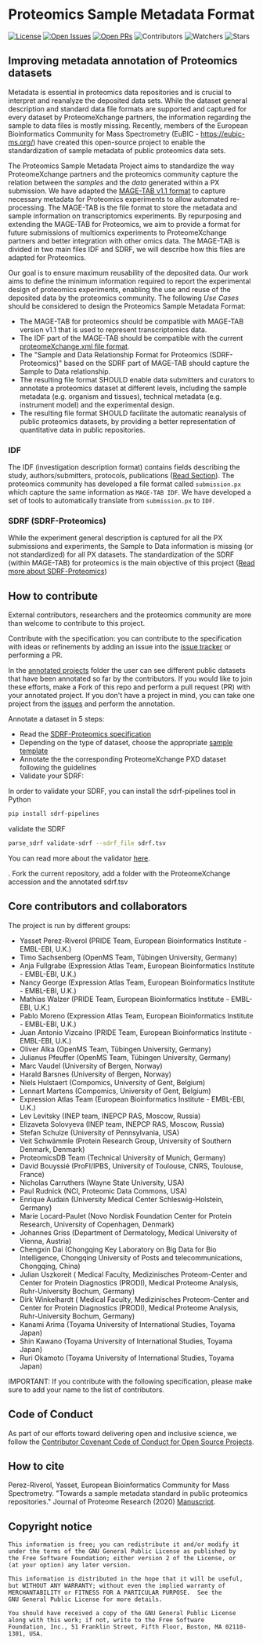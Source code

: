# Proteomics Sample Metadata Format

[![License](https://flat.badgen.net/github/license/bigbio/proteomics-metadata-standard)](https://github.com/bigbio/proteomics-metadata-standard/blob/master/LICENSE)
[![Open Issues](https://flat.badgen.net/github/open-issues/HUPO-PSI/mzSpecLib)](https://github.com/bigbio/proteomics-metadata-standard/issues)
[![Open PRs](https://flat.badgen.net/github/open-prs/bigbio/proteomics-metadata-standard)](https://github.com/bigbio/proteomics-metadata-standard/pulls)
![Contributors](https://flat.badgen.net/github/contributors/bigbio/proteomics-metadata-standard)
![Watchers](https://flat.badgen.net/github/watchers/bigbio/proteomics-metadata-standard)
![Stars](https://flat.badgen.net/github/stars/bigbio/proteomics-metadata-standard)

## Improving metadata annotation of Proteomics datasets

Metadata is essential in proteomics data repositories and is crucial to interpret and reanalyze the deposited data sets. While the dataset general description and standard data file formats are supported and captured for every dataset by ProteomeXchange partners, the information regarding the sample to data files is mostly missing. Recently, members of the European Bioinformatics Community for Mass Spectrometry (EuBIC - https://eubic-ms.org/) have created this open-source project to enable the standardization of sample metadata of public proteomics data sets.

The Proteomics Sample Metadata Project aims to standardize the way ProteomeXchange partners and the proteomics community capture the relation between the _samples_ and the _data_ generated within a PX submission. We have adapted the [MAGE-TAB v1.1 format](http://fged.org/projects/mage-tab/) to capture necessary metadata for Proteomics experiments to allow automated re-processing. The MAGE-TAB is the file format to store the metadata and sample information on transcriptomics experiments. By repurposing and extending the MAGE-TAB for Proteomics, we aim to provide a format for future submissions of multiomics experiments to ProteomeXchange partners and better integration with other omics data. The MAGE-TAB is divided in two main files IDF and SDRF, we will describe how this files are adapted for Proteomics.

Our goal is to ensure maximum reusability of the deposited data. Our work aims to define the minimum information required to report the experimental design of proteomics experiments, enabling the use and reuse of the deposited data by the proteomics community. The following _Use Cases_ should be considered to design the Proteomics Sample Metadata Format:

- The MAGE-TAB for proteomics should be compatible with MAGE-TAB version v1.1 that is used to represent transcriptomics data.
- The IDF part of the MAGE-TAB should be compatible with the current [proteomeXchange.xml file format](additional-documentation/proteomeXchange-1.4.0.xsd).
- The "Sample and Data Relationship Format for Proteomics (SDRF-Proteomics)" based on the SDRF part of MAGE-TAB should capture the Sample to Data relationship.
- The resulting file format SHOULD enable data submitters and curators to annotate a proteomics dataset at different levels, including the sample metadata (e.g. organism and tissues), technical metadata (e.g. instrument model) and the experimental design.
- The resulting file format SHOULD facilitate the automatic reanalysis of public proteomics datasets, by providing a better representation of quantitative data in public repositories.

### IDF

The IDF (investigation description format) contains fields describing the study, authors/submitters, protocols, publications ([Read Section](idf/README.adoc)). The proteomics community has developed a file format called `submission.px` which capture the same information as `MAGE-TAB IDF`. We have developed a set of tools to automatically translate from `submission.px` to `IDF`.

### SDRF (SDRF-Proteomics)

While the experiment general description is captured for all the PX submissions and experiments, the Sample to Data information is missing (or not standardized) for all PX datasets. The standardization of the SDRF (within MAGE-TAB) for proteomics is the main objective of this project ([Read more about SDRF-Proteomics](sdrf-proteomics/README.adoc))

## How to contribute

External contributors, researchers and the proteomics community are more than welcome to contribute to this project.

Contribute with the specification: you can contribute to the specification with ideas or refinements by adding an issue into the [issue tracker](https://github.com/bigbio/proteomics-metadata-standard/issues) or performing a PR.

In the [annotated projects](https://github.com/bigbio/proteomics-metadata-standard/tree/master/annotated-projects) folder the user can see different public datasets that have been annotated so far by the contributors. If you would like to join these efforts, make a Fork of this repo and perform a pull request (PR) with your annotated project. If you don't have a project in mind, you can take one project from the [issues](https://github.com/bigbio/proteomics-metadata-standard/issues) and perform the annotation.

Annotate a dataset in 5 steps:

- Read the [SDRF-Proteomics specification](https://github.com/bigbio/proteomics-metadata-standard/tree/master/sdrf-proteomics)
- Depending on the type of dataset, choose the appropriate [sample template](https://github.com/bigbio/proteomics-metadata-standard/tree/master/sdrf-proteomics#sdrf-templates)
- Annotate the the corresponding ProteomeXchange PXD dataset following the guidelines
- Validate your SDRF:

In order to validate your SDRF, you can install the sdrf-pipelines tool in Python

```bash
pip install sdrf-pipelines
```

validate the SDRF

```bash
parse_sdrf validate-sdrf --sdrf_file sdrf.tsv
```

You can read more about the validator [here](https://github.com/bigbio/sdrf-pipelines).

. Fork the current repository, add a folder with the ProteomeXchange accession and the annotated sdrf.tsv

## Core contributors and collaborators

The project is run by different groups:

- Yasset Perez-Riverol (PRIDE Team, European Bioinformatics Institute - EMBL-EBI, U.K.)
- Timo Sachsenberg (OpenMS Team, Tübingen University, Germany)
- Anja Fullgrabe (Expression Atlas Team, European Bioinformatics Institute - EMBL-EBI, U.K.)
- Nancy George (Expression Atlas Team, European Bioinformatics Institute - EMBL-EBI, U.K.)
- Mathias Walzer (PRIDE Team, European Bioinformatics Institute - EMBL-EBI, U.K.)
- Pablo Moreno (Expression Atlas Team, European Bioinformatics Institute - EMBL-EBI, U.K.)
- Juan Antonio Vizcaíno (PRIDE Team, European Bioinformatics Institute - EMBL-EBI, U.K.)
- Oliver Alka (OpenMS Team, Tübingen University, Germany)
- Julianus Pfeuffer (OpenMS Team, Tübingen University, Germany)
- Marc Vaudel (University of Bergen, Norway)
- Harald Barsnes (University of Bergen, Norway)
- Niels Hulstaert (Compomics, University of Gent, Belgium)
- Lennart Martens (Compomics, University of Gent, Belgium)
- Expression Atlas Team (European Bioinformatics Institute - EMBL-EBI, U.K.)
- Lev Levitsky (INEP team, INEPCP RAS, Moscow, Russia)
- Elizaveta Solovyeva (INEP team, INEPCP RAS, Moscow, Russia)
- Stefan Schulze (University of Pennsylvania, USA)
- Veit Schwämmle (Protein Research Group, University of Southern Denmark, Denmark)
- ProteomicsDB Team (Technical University of Munich, Germany)
- David Bouyssié (ProFI/IPBS, University of Toulouse, CNRS, Toulouse, France)
- Nicholas Carruthers (Wayne State University, USA)
- Paul Rudnick (NCI, Proteomic Data Commons, USA)
- Enrique Audain (University Medical Center Schleswig-Holstein, Germany)
- Marie Locard-Paulet (Novo Nordisk Foundation Center for Protein Research, University of Copenhagen, Denmark)
- Johannes Griss (Department of Dermatology, Medical University of Vienna, Austria)
- Chengxin Dai (Chongqing Key Laboratory on Big Data for Bio Intelligence, Chongqing University of Posts and telecommunications, Chongqing, China)
- Julian Uszkoreit ( Medical Faculty, Medizinisches Proteom-Center and Center for Protein Diagnostics (PRODI), Medical Proteome Analysis, Ruhr-University Bochum, Germany)
- Dirk Winkelhardt ( Medical Faculty, Medizinisches Proteom-Center and Center for Protein Diagnostics (PRODI), Medical Proteome Analysis, Ruhr-University Bochum, Germany)
- Kanami Arima (Toyama University of International Studies, Toyama Japan)
- Shin Kawano (Toyama University of International Studies, Toyama Japan)
- Ruri Okamoto (Toyama University of International Studies, Toyama Japan)

IMPORTANT: If you contribute with the following specification, please make sure to add your name to the list of contributors.

## Code of Conduct

As part of our efforts toward delivering open and inclusive science, we follow the [Contributor Covenant Code of Conduct for Open Source Projects](https://www.contributor-covenant.org/version/2/0/code_of_conduct/).

## How to cite

Perez-Riverol, Yasset, European Bioinformatics Community for Mass Spectrometry. "Towards a sample metadata standard in public proteomics repositories." Journal of Proteome Research (2020) [Manuscript](https://pubs.acs.org/doi/abs/10.1021/acs.jproteome.0c00376).

## Copyright notice


    This information is free; you can redistribute it and/or modify it
    under the terms of the GNU General Public License as published by
    the Free Software Foundation; either version 2 of the License, or
    (at your option) any later version.

    This information is distributed in the hope that it will be useful,
    but WITHOUT ANY WARRANTY; without even the implied warranty of
    MERCHANTABILITY or FITNESS FOR A PARTICULAR PURPOSE.  See the
    GNU General Public License for more details.

    You should have received a copy of the GNU General Public License
    along with this work; if not, write to the Free Software
    Foundation, Inc., 51 Franklin Street, Fifth Floor, Boston, MA 02110-1301, USA.
